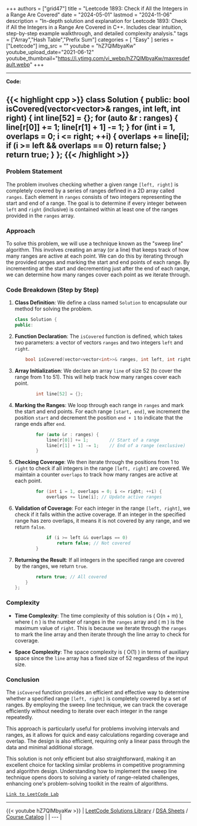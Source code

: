 
+++
authors = ["grid47"]
title = "Leetcode 1893: Check if All the Integers in a Range Are Covered"
date = "2024-05-01"
lastmod = "2024-11-06"
description = "In-depth solution and explanation for Leetcode 1893: Check if All the Integers in a Range Are Covered in C++. Includes clear intuition, step-by-step example walkthrough, and detailed complexity analysis."
tags = ["Array","Hash Table","Prefix Sum"]
categories = [
    "Easy"
]
series = ["Leetcode"]
img_src = ""
youtube = "hZ7QlMbyaKw"
youtube_upload_date="2021-06-12"
youtube_thumbnail="https://i.ytimg.com/vi_webp/hZ7QlMbyaKw/maxresdefault.webp"
+++



---
**Code:**

{{< highlight cpp >}}
class Solution {
public:
    bool isCovered(vector<vector<int>>& ranges, int left, int right) {
        int line[52] = {};
        for (auto &r : ranges) {
            line[r[0]] += 1;
            line[r[1] + 1] -= 1;
        }
        for (int i = 1, overlaps = 0; i <= right; ++i) {
            overlaps += line[i];
            if (i >= left && overlaps == 0)
                return false;
        }
        return true;
    }
};
{{< /highlight >}}
---

### Problem Statement

The problem involves checking whether a given range `[left, right]` is completely covered by a series of ranges defined in a 2D array called `ranges`. Each element in `ranges` consists of two integers representing the start and end of a range. The goal is to determine if every integer between `left` and `right` (inclusive) is contained within at least one of the ranges provided in the `ranges` array.

### Approach

To solve this problem, we will use a technique known as the "sweep line" algorithm. This involves creating an array (or a line) that keeps track of how many ranges are active at each point. We can do this by iterating through the provided ranges and marking the start and end points of each range. By incrementing at the start and decrementing just after the end of each range, we can determine how many ranges cover each point as we iterate through.

### Code Breakdown (Step by Step)

1. **Class Definition**: We define a class named `Solution` to encapsulate our method for solving the problem.

   ```cpp
   class Solution {
   public:
   ```

2. **Function Declaration**: The `isCovered` function is defined, which takes two parameters: a vector of vectors `ranges` and two integers `left` and `right`.

   ```cpp
       bool isCovered(vector<vector<int>>& ranges, int left, int right) {
   ```

3. **Array Initialization**: We declare an array `line` of size 52 (to cover the range from 1 to 51). This will help track how many ranges cover each point.

   ```cpp
           int line[52] = {};
   ```

4. **Marking the Ranges**: We loop through each range in `ranges` and mark the start and end points. For each range `[start, end]`, we increment the position `start` and decrement the position `end + 1` to indicate that the range ends after `end`.

   ```cpp
           for (auto &r : ranges) {
               line[r[0]] += 1;        // Start of a range
               line[r[1] + 1] -= 1;    // End of a range (exclusive)
           }
   ```

5. **Checking Coverage**: We then iterate through the positions from 1 to `right` to check if all integers in the range `[left, right]` are covered. We maintain a counter `overlaps` to track how many ranges are active at each point.

   ```cpp
           for (int i = 1, overlaps = 0; i <= right; ++i) {
               overlaps += line[i]; // Update active ranges
   ```

6. **Validation of Coverage**: For each integer in the range `[left, right]`, we check if it falls within the active coverage. If an integer in the specified range has zero overlaps, it means it is not covered by any range, and we return `false`.

   ```cpp
               if (i >= left && overlaps == 0)
                   return false; // Not covered
           }
   ```

7. **Returning the Result**: If all integers in the specified range are covered by the ranges, we return `true`.

   ```cpp
           return true; // All covered
       }
   };
   ```

### Complexity

- **Time Complexity**: The time complexity of this solution is \( O(n + m) \), where \( n \) is the number of ranges in the `ranges` array and \( m \) is the maximum value of `right`. This is because we iterate through the `ranges` to mark the line array and then iterate through the line array to check for coverage.

- **Space Complexity**: The space complexity is \( O(1) \) in terms of auxiliary space since the `line` array has a fixed size of 52 regardless of the input size.

### Conclusion

The `isCovered` function provides an efficient and effective way to determine whether a specified range `[left, right]` is completely covered by a set of ranges. By employing the sweep line technique, we can track the coverage efficiently without needing to iterate over each integer in the range repeatedly.

This approach is particularly useful for problems involving intervals and ranges, as it allows for quick and easy calculations regarding coverage and overlap. The design is also efficient, requiring only a linear pass through the data and minimal additional storage.

This solution is not only efficient but also straightforward, making it an excellent choice for tackling similar problems in competitive programming and algorithm design. Understanding how to implement the sweep line technique opens doors to solving a variety of range-related challenges, enhancing one's problem-solving toolkit in the realm of algorithms.

[`Link to LeetCode Lab`](https://leetcode.com/problems/check-if-all-the-integers-in-a-range-are-covered/description/)

---
{{< youtube hZ7QlMbyaKw >}}
| [LeetCode Solutions Library](https://grid47.xyz/leetcode/) / [DSA Sheets](https://grid47.xyz/sheets/) / [Course Catalog](https://grid47.xyz/courses/) |
| --- |
